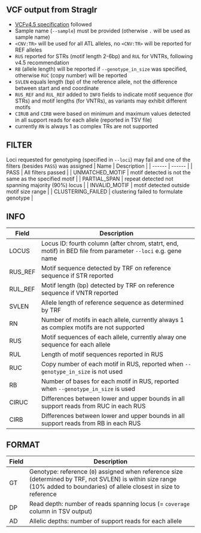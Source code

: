 ## VCF output from Straglr
- [VCFv4.5 specification](https://samtools.github.io/hts-specs/VCFv4.5.pdf) followed
- Sample name (`--sample`) must be provided (otherwise `.` will be used as sample name)
- `<CNV:TR>` will be used for all ATL alleles, no `<CNV:TR>` will be reported for REF alleles
- `RUS` reported for STRs (motif length 2-6bp) and `RUL` for VNTRs, following v4.5 recommendation
- `RB` (allele length) will be reported if `--genotype_in_size` was specified, otherwise `RUC` (copy number)  will be reported
- `SVLEN` equals length (bp) of the reference allele, not the difference between start and end coordinate
- `RUS_REF` and `RUL_REF` added to `INFO` fields to indicate motif sequence (for STRs) and motif lengths (for VNTRs), as variants may exhibit different motifs
- `CIRUB` and `CIRB` were based on minimum and maximum values detected in all support reads for each allele (reported in TSV file)
- currently `RN` is always 1 as complex TRs are not supported

## FILTER
Loci requested for genotyping (specified in `--loci`) may fail and one of the filters (besides `PASS`) was assigned
| Name | Description |
| ------ | ------ |
| PASS | All filters passed |
| UNMATCHED_MOTIF | motif detected is not the same as the specified motif |
| PARTIAL_SPAN | repeat detected not spanning majority (90%) locus |
| INVALID_MOTIF | motif detected outside motif size range |
| CLUSTERING_FAILED | clustering failed to formulate genotype |

## INFO
| Field | Description |
| ------ | ------ |
| LOCUS | Locus ID: fourth column (after chrom, statrt, end, motif) in BED file from parameter `--loci` e.g. gene name |
| RUS_REF | Motif sequence detected by TRF on reference sequence if STR reported |
| RUL_REF | Motif length (bp) detected by TRF on reference sequence if VNTR reported |
| SVLEN | Allele length of reference sequence as determined by TRF |
| RN | Number of motifs in each allele, currently always 1 as complex motifs are not supported |
| RUS | Motif sequences of each allele, currently alway one sequence for each allele |
| RUL | Length of motif sequences reported in RUS |
| RUC | Copy number of each motif in RUS, reported when `--genotype_in_size` is not used |
| RB | Number of bases for each motif in RUS, reported when `--genotype_in_size` is used |
| CIRUC | Differences between lower and upper bounds in all support reads from RUC in each RUS |
| CIRB | Differences between lower and upper bounds in all support reads from RB in each RUS |

## FORMAT
| Field | Description |
| ------ | ------ |
| GT | Genotype: reference (`0`) assigned when reference size (determined by TRF, not SVLEN) is within size range (10% added to boundaries) of allele closest in size to reference |
| DP | Read depth: number of reads spanning locus (= `coverage` column in TSV output) |
| AD | Allelic depths: number of support reads for each allele |

